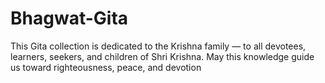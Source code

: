 # Bhagwat-Gita
This Gita collection is dedicated to the Krishna family — to all devotees, learners, seekers, and children of Shri Krishna. May this knowledge guide us toward righteousness, peace, and devotion

